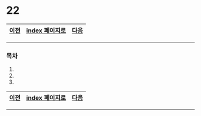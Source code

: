 # 22

[이전](./21.md)|[index 페이지로](./00index.md) |[다음](./23.md)
---|---|---
<hr>


### 목차

1.
1.
1.

[이전](./21.md)|[index 페이지로](./00index.md) |[다음](./23.md)
---|---|---
<hr>
